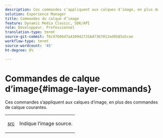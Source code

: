 ```yaml
---
description: Ces commandes s’appliquent aux calques d’image, en plus des commandes de calque courantes.
solution: Experience Manager
title: Commandes du calque d’image
feature: Dynamic Media Classic, SDK/API
role: Développeur, Professionnel
translation-type: tm+mt
source-git-commit: f6c97606d7a4209427316d7367013ad9585a5cae
workflow-type: tm+mt
source-wordcount: '45'
ht-degree: 0%

---
```



# Commandes de calque d’image{#image-layer-commands}

Ces commandes s’appliquent aux calques d’image, en plus des commandes de calque courantes.

<table id="simpletable_F6799DA025A64970B95085FB9910E1EF"> 
 <tr class="strow"> 
  <td class="stentry"> <p><a href="../../../../../../is-api/http-ref/image-serving-api-ref/c-http-protocol-reference/c-command-reference/r-src.md#reference-f6506637778c4c69bf106a7924a91ab1" type="reference" format="dita" scope="local"> src</a> </p> </td> 
  <td class="stentry"> <p>Indique l’image source. </p></td> 
 </tr> 
</table>


